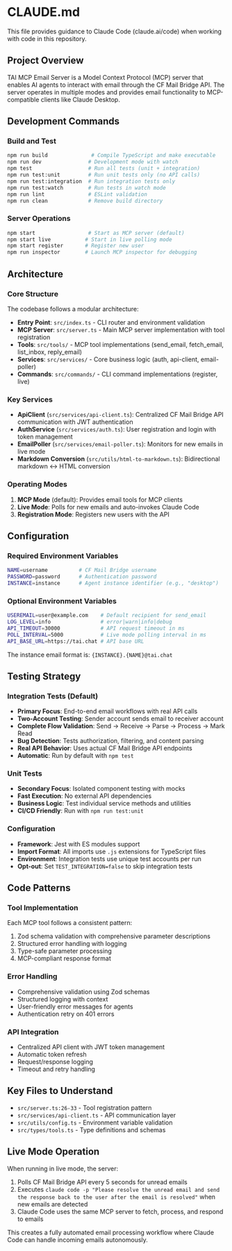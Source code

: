 # CLAUDE.md

This file provides guidance to Claude Code (claude.ai/code) when working with code in this repository.

## Project Overview

TAI MCP Email Server is a Model Context Protocol (MCP) server that enables AI agents to interact with email through the CF Mail Bridge API. The server operates in multiple modes and provides email functionality to MCP-compatible clients like Claude Desktop.

## Development Commands

### Build and Test
```bash
npm run build              # Compile TypeScript and make executable
npm run dev               # Development mode with watch
npm test                  # Run all tests (unit + integration)
npm run test:unit         # Run unit tests only (no API calls)
npm run test:integration  # Run integration tests only
npm run test:watch        # Run tests in watch mode
npm run lint              # ESLint validation
npm run clean             # Remove build directory
```

### Server Operations
```bash
npm start                 # Start as MCP server (default)
npm start live           # Start in live polling mode
npm start register       # Register new user
npm run inspector        # Launch MCP inspector for debugging
```

## Architecture

### Core Structure
The codebase follows a modular architecture:

- **Entry Point**: `src/index.ts` - CLI router and environment validation
- **MCP Server**: `src/server.ts` - Main MCP server implementation with tool registration
- **Tools**: `src/tools/` - MCP tool implementations (send_email, fetch_email, list_inbox, reply_email)
- **Services**: `src/services/` - Core business logic (auth, api-client, email-poller)
- **Commands**: `src/commands/` - CLI command implementations (register, live)

### Key Services
- **ApiClient** (`src/services/api-client.ts`): Centralized CF Mail Bridge API communication with JWT authentication
- **AuthService** (`src/services/auth.ts`): User registration and login with token management  
- **EmailPoller** (`src/services/email-poller.ts`): Monitors for new emails in live mode
- **Markdown Conversion** (`src/utils/html-to-markdown.ts`): Bidirectional markdown ↔ HTML conversion

### Operating Modes
1. **MCP Mode** (default): Provides email tools for MCP clients
2. **Live Mode**: Polls for new emails and auto-invokes Claude Code
3. **Registration Mode**: Registers new users with the API

## Configuration

### Required Environment Variables
```bash
NAME=username          # CF Mail Bridge username
PASSWORD=password      # Authentication password
INSTANCE=instance      # Agent instance identifier (e.g., "desktop")
```

### Optional Environment Variables
```bash
USEREMAIL=user@example.com    # Default recipient for send_email
LOG_LEVEL=info                # error|warn|info|debug
API_TIMEOUT=30000             # API request timeout in ms
POLL_INTERVAL=5000            # Live mode polling interval in ms
API_BASE_URL=https://tai.chat # API base URL
```

The instance email format is: `{INSTANCE}.{NAME}@tai.chat`

## Testing Strategy

### Integration Tests (Default)
- **Primary Focus**: End-to-end email workflows with real API calls
- **Two-Account Testing**: Sender account sends email to receiver account  
- **Complete Flow Validation**: Send → Receive → Parse → Process → Mark Read
- **Bug Detection**: Tests authorization, filtering, and content parsing
- **Real API Behavior**: Uses actual CF Mail Bridge API endpoints
- **Automatic**: Run by default with `npm test`

### Unit Tests
- **Secondary Focus**: Isolated component testing with mocks
- **Fast Execution**: No external API dependencies
- **Business Logic**: Test individual service methods and utilities
- **CI/CD Friendly**: Run with `npm run test:unit`

### Configuration
- **Framework**: Jest with ES modules support
- **Import Format**: All imports use `.js` extensions for TypeScript files
- **Environment**: Integration tests use unique test accounts per run
- **Opt-out**: Set `TEST_INTEGRATION=false` to skip integration tests

## Code Patterns

### Tool Implementation
Each MCP tool follows a consistent pattern:
1. Zod schema validation with comprehensive parameter descriptions
2. Structured error handling with logging
3. Type-safe parameter processing
4. MCP-compliant response format

### Error Handling
- Comprehensive validation using Zod schemas
- Structured logging with context
- User-friendly error messages for agents
- Authentication retry on 401 errors

### API Integration
- Centralized API client with JWT token management
- Automatic token refresh
- Request/response logging
- Timeout and retry handling

## Key Files to Understand

- `src/server.ts:26-33` - Tool registration pattern
- `src/services/api-client.ts` - API communication layer
- `src/utils/config.ts` - Environment variable validation
- `src/types/tools.ts` - Type definitions and schemas

## Live Mode Operation

When running in live mode, the server:
1. Polls CF Mail Bridge API every 5 seconds for unread emails
2. Executes `claude code -p "Please resolve the unread email and send the response back to the user after the email is resolved"` when new emails are detected
3. Claude Code uses the same MCP server to fetch, process, and respond to emails

This creates a fully automated email processing workflow where Claude Code can handle incoming emails autonomously.